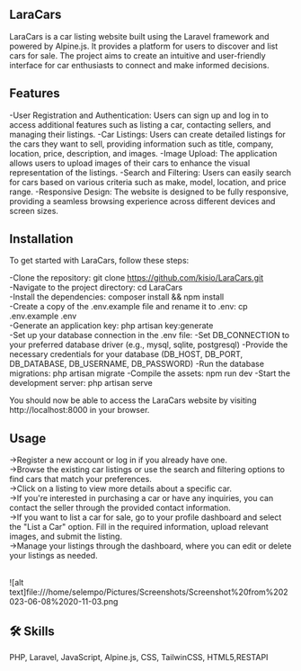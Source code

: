 ## LaraCars

LaraCars is a car listing website built using the Laravel framework and powered by Alpine.js. It provides a platform for users to discover and list cars for sale. The project aims to create an intuitive and user-friendly interface for car enthusiasts to connect and make informed decisions.




## Features


-User Registration and Authentication: Users can sign up and log in to access additional features such as listing a car, contacting sellers, and managing their listings.
-Car Listings: Users can create detailed listings for the cars they want to sell, providing information such as title, company, location, price, description, and images.
-Image Upload: The application allows users to upload images of their cars to enhance the visual representation of the listings.
-Search and Filtering: Users can easily search for cars based on various criteria such as make, model, location, and price range.
-Responsive Design: The website is designed to be fully responsive, providing a seamless browsing experience across different devices and screen sizes.

## Installation 

To get started with LaraCars, follow these steps:

-Clone the repository: git clone https://github.com/kisio/LaraCars.git <br>
-Navigate to the project directory: cd LaraCars<br>
-Install the dependencies: composer install && npm install<br>
-Create a copy of the .env.example file and rename it to .env: cp .env.example .env<br>
-Generate an application key: php artisan key:generate<br>
-Set up your database connection in the .env file:
-Set DB_CONNECTION to your preferred database driver (e.g., mysql, sqlite, postgresql)
-Provide the necessary credentials for your database (DB_HOST, DB_PORT, DB_DATABASE, DB_USERNAME, DB_PASSWORD)
-Run the database migrations: php artisan migrate
-Compile the assets: npm run dev
-Start the development server: php artisan serve

You should now be able to access the LaraCars website by visiting http://localhost:8000 in your browser.
## Usage

->Register a new account or log in if you already have one.<br>
->Browse the existing car listings or use the search and filtering options to find cars that match your preferences.<br>
->Click on a listing to view more details about a specific car.<br>
->If you're interested in purchasing a car or have any inquiries, you can contact the seller through the provided contact information.<br>
->If you want to list a car for sale, go to your profile dashboard and select the "List a Car" option. Fill in the required information, upload relevant images, and submit the listing.<br>
->Manage your listings through the dashboard, where you can edit or delete your listings as needed.<br><br>

 ![alt text]file:///home/selempo/Pictures/Screenshots/Screenshot%20from%202023-06-08%2020-11-03.png



## 🛠 Skills
PHP, Laravel, JavaScript, Alpine.js, CSS, TailwinCSS, HTML5,RESTAPI


